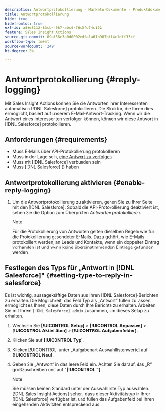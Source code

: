 ```yaml
---
description: Antwortprotokollierung - Marketo-Dokumente - Produktdokumentation
title: Antwortprotokollierung
hide: true
hidefromtoc: true
exl-id: a89e8212-83cb-4987-abc9-76c5fd74c152
feature: Sales Insight Actions
source-git-commit: 09a656c3a0d0002edfa1a61b987bff4c1dff33cf
workflow-type: tm+mt
source-wordcount: '249'
ht-degree: 2%

---
```


# Antwortprotokollierung {#reply-logging}

Mit Sales Insight Actions können Sie die Antworten Ihrer Interessenten automatisch [!DNL Salesforce] protokollieren. Die Struktur, die Ihnen dies ermöglicht, basiert auf unserem E-Mail-Antwort-Tracking. Wenn wir die Antwort eines Interessenten verfolgen können, können wir diese Antwort in [!DNL Salesforce] protokollieren.

## Anforderungen {#requirements}

* Muss E-Mails über API-Protokollierung protokollieren
* Muss in der Lage sein, [eine Antwort zu verfolgen](/help/marketo/product-docs/marketo-sales-insight/actions/send-a-sales-email/email-tracking-overview.md#how-reply-tracking-works)
* Muss mit [!DNL Salesforce] verbunden sein
* Muss [!DNL Salesforce] ([) &#x200B;](https://developer.salesforce.com/docs/atlas.en-us.salesforce_app_limits_cheatsheet.meta/salesforce_app_limits_cheatsheet/salesforce_app_limits_platform_api.htm) haben

## Antwortprotokollierung aktivieren {#enable-reply-logging}

1. Um die Antwortprotokollierung zu aktivieren, gehen Sie zu Ihrer Seite mit den [!DNL Salesforce]. Sobald die API-Protokollierung deaktiviert ist, sehen Sie die Option zum Überprüfen _Antworten protokollieren_.

   >[!NOTE]
   >
   >Für die Protokollierung von Antworten gelten dieselben Regeln wie für die Protokollierung gesendeter E-Mails. Dazu gehört, wie E-Mails protokolliert werden, an Leads und Kontakte, wenn ein doppelter Eintrag vorhanden ist und wenn keine übereinstimmenden Einträge gefunden werden.

## Festlegen des Typs für „Antwort in [!DNL Salesforce]&quot; {#setting-type-to-reply-in-salesforce}

Es ist wichtig, aussagekräftige Daten aus Ihren [!DNL Salesforce]-Berichten zu erhalten. Die Möglichkeit, das Feld Typ als „Antwort“ füllen zu lassen, ermöglicht es Ihnen, diese Daten durch Ihre Berichte zu erhalten. Arbeiten Sie mit Ihrem `[!DNL Salesforce] admin` zusammen, um dieses Setup zu erhalten.

1. Wechseln Sie **[!UICONTROL Setup]** > **[!UICONTROL Anpassen]** > **[!UICONTROL Aktivitäten]** > **[!UICONTROL Aufgabenfelder]**.
1. Klicken Sie auf **[!UICONTROL Typ]**.
1. Klicken [!UICONTROL &#x200B; unter „Aufgabenart Auswahllistenwerte] auf **[!UICONTROL Neu]**.
1. Geben Sie „Antwort“ in das leere Feld ein. Achten Sie darauf, das „R“ großzuschreiben und auf &quot;**[!UICONTROL &quot;]**.

   >[!NOTE]
   >
   >Sie müssen keinen Standard unter der Auswahlliste Typ auswählen. [!DNL Sales Insight Actions] sehen, dass dieser Aktivitätstyp in Ihrer [!DNL Salesforce] verfügbar ist, und füllen das Aufgabenfeld bei Ihren eingehenden Aktivitäten entsprechend aus.
